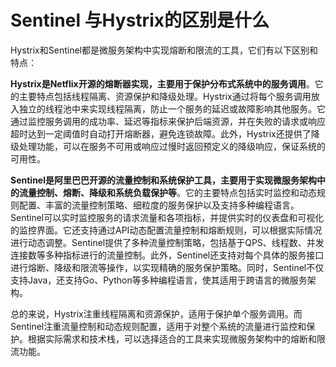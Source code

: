 # Sentinel 与Hystrix的区别是什么

Hystrix和Sentinel都是微服务架构中实现熔断和限流的工具，它们有以下区别和特点：

**Hystrix是Netflix开源的熔断器实现，主要用于保护分布式系统中的服务调用**。它的主要特点包括线程隔离、资源保护和降级处理。Hystrix通过将每个服务调用放入独立的线程池中来实现线程隔离，防止一个服务的延迟或故障影响其他服务。它通过监控服务调用的成功率、延迟等指标来保护后端资源，并在失败的请求或响应超时达到一定阈值时自动打开熔断器，避免连锁故障。此外，Hystrix还提供了降级处理功能，可以在服务不可用或响应过慢时返回预定义的降级响应，保证系统的可用性。

**Sentinel是阿里巴巴开源的流量控制和系统保护工具，主要用于实现微服务架构中的流量控制、熔断、降级和系统负载保护等**。它的主要特点包括实时监控和动态规则配置、丰富的流量控制策略、细粒度的服务保护以及支持多种编程语言。Sentinel可以实时监控服务的请求流量和各项指标，并提供实时的仪表盘和可视化的监控界面。它还支持通过API动态配置流量控制和熔断规则，可以根据实际情况进行动态调整。Sentinel提供了多种流量控制策略，包括基于QPS、线程数、并发连接数等多种指标进行的流量控制。此外，Sentinel还支持对每个具体的服务接口进行熔断、降级和限流等操作，以实现精确的服务保护策略。同时，Sentinel不仅支持Java，还支持Go、Python等多种编程语言，使其适用于跨语言的微服务架构。

总的来说，Hystrix注重线程隔离和资源保护，适用于保护单个服务调用。而Sentinel注重流量控制和动态规则配置，适用于对整个系统的流量进行监控和保护。根据实际需求和技术栈，可以选择适合的工具来实现微服务架构中的熔断和限流功能。
